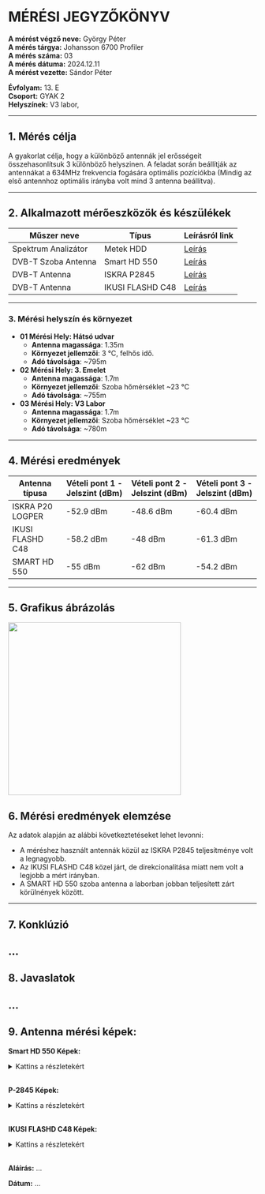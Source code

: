 
# MÉRÉSI JEGYZŐKÖNYV

**A mérést végző neve:** György Péter  
**A mérés tárgya:** Johansson 6700 Profiler  
**A mérés száma:** 03  
**A mérés dátuma:** 2024.12.11  
**A mérést vezette:** Sándor Péter

**Évfolyam:** 13. E  
**Csoport:** GYAK 2  
**Helyszínek:**   V3 labor, 

---

## 1. Mérés célja

A gyakorlat célja, hogy a különböző antennák jel erősségeit összehasonlítsuk 3 különböző helyszinen. A feladat során beállítják az antennákat a 634MHz frekvencia fogására optimális pozíciókba (Mindig az első antennhoz optimális irányba volt mind 3 antenna beállítva).

---

## 2. Alkalmazott mérőeszközök és készülékek

| Műszer neve                         | Típus               | Leírásról link |
| ----------------------------------- | ------------------- |----------------|
| Spektrum Analizátor                 | Metek HDD           |[Leírás](https://www.ek.plus/en/product/metek-hdd/)|
| DVB-T Szoba Antenna                 | Smart HD 550        |[Leírás](https://bolt.sat.hu/opticum-smart-hd-550-szobaantenna-3135?srsltid=AfmBOopzsStuWMBIGKVNKGFObYG5-NeQaW_3Z0zCVwr0YBzbp-i0dHRI)|
| DVB-T Antenna                       | ISKRA P2845         |[Leírás](https://www.iskra.eu/en/UHF-antennas/UHF-TV-Antenna-P-2845/)|
| DVB-T Antenna                       | IKUSI FLASHD C48    |[Leírás](https://bolt.sat.hu/ikusi-flashd-c48-digitalis-foldfelszini-tv-antenna-3173?srsltid=AfmBOoqicoM5aMRo9iAcvIR_4QmPxyr4AOYSCxklJKDQJqXJ67bfkvK-)|

---

### 3. **Mérési helyszín és környezet**
- **01 Mérési Hely: Hátsó udvar**
  - **Antenna magassága**: 1.35m
  - **Környezet jellemzői**: 3 °C, felhős idő.
  - **Adó távolsága**:  ~795m
- **02 Mérési Hely: 3. Emelet**
  - **Antenna magassága**: 1.7m
  - **Környezet jellemzői**: Szoba hőmérséklet ~23 °C
  - **Adó távolsága**: ~755m
- **03 Mérési Hely: V3 Labor**
  - **Antenna magassága**: 1.7m
  - **Környezet jellemzői**: Szoba hőmérséklet ~23 °C
  - **Adó távolsága**:  ~780m

---

## 4. Mérési eredmények

| Antenna típusa      | Vételi pont 1 - Jelszint (dBm) | Vételi pont 2 - Jelszint (dBm) | Vételi pont 3 - Jelszint (dBm) |
|---------------------|--------------------------------|-------------------------------|-------------------------------|
|  ISKRA P20 LOGPER  |   -52.9 dBm                       | -48.6 dBm                       | -60.4 dBm                 |
| IKUSI FLASHD C48 |     -58.2 dBm                       | -48 dBm                       | -61.3 dBm                   |
| SMART HD 550  |         -55 dBm                       | -62 dBm                       | -54.2 dBm                     |

---

## 5. Grafikus ábrázolás

<img src="https://github.com/user-attachments/assets/560d8aee-ded1-4491-b6d4-9bb2bd314fb6" width="350">


## 6. Mérési eredmények elemzése
Az adatok alapján az alábbi következtetéseket lehet levonni:

- A méréshez használt antennák közül az ISKRA P2845 teljesítménye volt a legnagyobb.
- Az IKUSI FLASHD C48 közel járt, de direkcionalitása miatt nem volt a legjobb a mért irányban.
- A SMART HD 550 szoba antenna a laborban jobban teljesített zárt körülnények között.

---

## 7. Konklúzió
...
---

## 8. Javaslatok
...
---

## 9. Antenna mérési képek:
**Smart HD 550 Képek:**
<details>
<summary>Kattins a részletekért</summary>
  
**01 Mérési Hely**

![unnamed](https://github.com/user-attachments/assets/6b9de94f-0c2f-45ec-9d98-69e315990b85)


**02 Mérési Hely**

![unnamed](https://github.com/user-attachments/assets/7635fc0c-4b19-4d39-b37f-e6a7a4d2fda7)


**03 Mérési Hely**

![unnamed](https://github.com/user-attachments/assets/c7732552-ef1b-4327-ad94-725a79c7bcdb)

  
</details>

<br>

**P-2845 Képek:**
<details>

<summary>Kattins a részletekért</summary>
  
**01 Mérési Hely**

![unnamed](https://github.com/user-attachments/assets/1e210847-6536-4884-9ab2-06571638f034)


**02 Mérési Hely**

![unnamed](https://github.com/user-attachments/assets/88298d33-3ccf-4236-9989-6b39449c66ba)


**03 Mérési Hely**

![unnamed](https://github.com/user-attachments/assets/3c76d9e1-c611-4987-9d0c-94b985e10ae3)

  
</details>

<br>

**IKUSI FLASHD C48 Képek:**
<details>
<summary>Kattins a részletekért</summary>
  
**01 Mérési Hely**

![unnamed](https://github.com/user-attachments/assets/14b909c8-471e-4c42-8e1c-01121cd5bdaf)


**02 Mérési Hely**

![unnamed](https://github.com/user-attachments/assets/8432a8e8-bafb-4e07-a69a-19b1b00941a4)


**03 Mérési Hely**

![unnamed](https://github.com/user-attachments/assets/b8985365-b883-498b-bb37-f4d8885f837e)

  
</details>


<br>

**Aláírás:** ...

**Dátum:** ...

